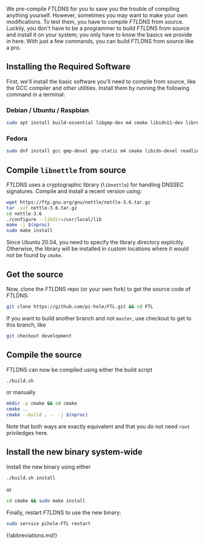 We pre-compile *FTL*DNS for you to save you the trouble of compiling anything yourself. However, sometimes you may want to make your own modifications. To test them, you have to compile *FTL*DNS from source. Luckily, you don't have to be a programmer to build *FTL*DNS from source and install it on your system; you only have to know the basics we provide in here. With just a few commands, you can build *FTL*DNS from source like a pro.

## Installing the Required Software

First, we'll install the basic software you'll need to compile from source, like the GCC compiler and other utilities.
Install them by running the following command in a terminal:

### Debian / Ubuntu / Raspbian

```bash
sudo apt install build-essential libgmp-dev m4 cmake libidn11-dev libreadline-dev xxd
```

### Fedora

```bash
sudo dnf install gcc gmp-devel gmp-static m4 cmake libidn-devel readline-devel xxd
```

## Compile `libnettle` from source

*FTL*DNS uses a cryptographic library (`libnettle`) for handling DNSSEC signatures.
Compile and install a recent version using:

```bash
wget https://ftp.gnu.org/gnu/nettle/nettle-3.6.tar.gz
tar -xzf nettle-3.6.tar.gz
cd nettle-3.6
./configure --libdir=/usr/local/lib
make -j $(nproc)
sudo make install
```

Since Ubuntu 20.04, you need to specify the library directory explicitly. Otherwise, the library will be installed in custom locations where it would not be found by `cmake`.

## Get the source

Now, clone the *FTL*DNS repo (or your own fork) to get the source code of *FTL*DNS:

```bash
git clone https://github.com/pi-hole/FTL.git && cd FTL
```

If you want to build another branch and not `master`, use checkout to get to this branch, like

```bash
git checkout development
```

## Compile the source

*FTL*DNS can now be compiled using either the build script

```bash
./build.sh
```

or manually

```bash
mkdir -p cmake && cd cmake
cmake ..
cmake --build . -- -j $(nproc)
```

Note that both ways are exactly equivalent and that you do not need `root` priviledges here.

## Install the new binary system-wide

Install the new binary using either

```bash
./build.sh install
```

or

```bash
cd cmake && sudo make install
```

Finally, restart *FTL*DNS to use the new binary:

```bash
sudo service pihole-FTL restart
```

{!abbreviations.md!}
